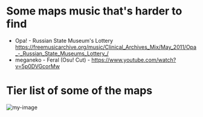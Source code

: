 # Some maps music that's harder to find
- Opa! - Russian State Museum's Lottery https://freemusicarchive.org/music/Clinical_Archives_Mix/May_2011/Opa_-_Russian_State_Museums_Lottery_/
- meganeko - Feral (Osu! Cut) - https://www.youtube.com/watch?v=5p0DVGcorMw

# Tier list of some of the maps
![my-image](https://github.com/user-attachments/assets/64d38192-8696-4684-bbd7-881310e13bcd)
